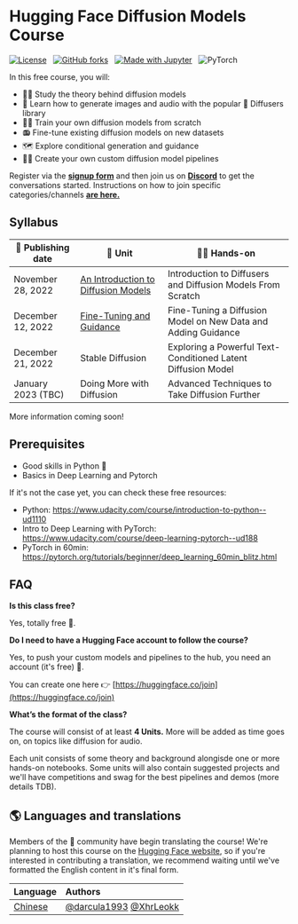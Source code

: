 # Hugging Face Diffusion Models Course

[![License](https://img.shields.io/static/v1?label=License&message=Apache&color=<Yellow>)](https://github.com/huggingface/diffusion-models-class/blob/main/LICENSE) &nbsp;
[![GitHub forks](https://img.shields.io/github/forks/huggingface/diffusion-models-class.svg?style=social&label=Fork&maxAge=2592000)](https://github.com/dhakalnirajan/diffusion-models-class) &nbsp;
[![Made with Jupyter](https://img.shields.io/badge/Made%20with-Jupyter-red?style=flat-square&logo=Jupyter)](https://jupyter.org/try) &nbsp;
![PyTorch](https://img.shields.io/badge/PyTorch-%23EE4C2C.svg?style=flat-square&logo=PyTorch&logoColor=white)

In this free course, you will:
- 👩‍🎓 Study the theory behind diffusion models
- 🧨 Learn how to generate images and audio with the popular 🤗 Diffusers library
- 🏋️‍♂️ Train your own diffusion models from scratch
- 📻 Fine-tune existing diffusion models on new datasets
- 🗺 Explore conditional generation and guidance
- 🧑‍🔬 Create your own custom diffusion model pipelines


Register via the **[signup form](https://huggingface.us17.list-manage.com/subscribe?u=7f57e683fa28b51bfc493d048&id=ef963b4162)** and then join us on **[Discord](https://discord.gg/aYka4Yhff9)** to get the conversations started. Instructions on how to join specific categories/channels **[are here.](https://discord.com/channels/879548962464493619/1014509271255367701)**

## Syllabus

| 📆 Publishing date  | 📘 Unit           | 👩‍💻 Hands-on |
|---------------|----------------------------------------------------------|----------------------------------------------------------------------------------------------------------|
| November 28, 2022  | [An Introduction to Diffusion Models](https://github.com/huggingface/diffusion-models-class/tree/main/unit1)| Introduction to Diffusers and Diffusion Models From Scratch |
| December 12, 2022  | [Fine-Tuning and Guidance](https://github.com/huggingface/diffusion-models-class/tree/main/unit2) | Fine-Tuning a Diffusion Model on New Data and Adding Guidance |
| December 21, 2022  | Stable Diffusion | Exploring a Powerful Text-Conditioned Latent Diffusion Model |
| January 2023 (TBC)  | Doing More with Diffusion | Advanced Techniques to Take Diffusion Further |

More information coming soon!


## Prerequisites
- Good skills in Python 🐍
- Basics in Deep Learning and Pytorch

If it's not the case yet, you can check these free resources:
- Python: https://www.udacity.com/course/introduction-to-python--ud1110
- Intro to Deep Learning with PyTorch: https://www.udacity.com/course/deep-learning-pytorch--ud188
- PyTorch in 60min: https://pytorch.org/tutorials/beginner/deep_learning_60min_blitz.html

## FAQ
**Is this class free?**

Yes, totally free 🥳.


**Do I need to have a Hugging Face account to follow the course?**

Yes, to push your custom models and pipelines to the hub, you need an account (it's free) 🤗.

You can create one here 👉 [https://huggingface.co/join](https://huggingface.co/join)


**What’s the format of the class?**

The course will consist of at least **4 Units.** More will be added as time goes on, on topics like diffusion for audio. 

Each unit consists of some theory and background alongisde one or more hands-on notebooks. Some units will also contain suggested projects and we'll have competitions and swag for the best pipelines and demos (more details TDB).

## 🌎 Languages and translations

Members of the 🤗 community have begin translating the course! We're planning to host this course on the [Hugging Face website](https://huggingface.co/), so if you're interested in contributing a translation, we recommend waiting until we've formatted the English content in it's final form.

| Language                                                                      | Authors |
|:------------------------------------------------------------------------------|:-----------------------------------------------------------------------------------|
| [Chinese](https://github.com/darcula1993/diffusion-models-class-CN/blob/main/README_CN.md)     | [@darcula1993](https://github.com/darcula1993) [@XhrLeokk](https://github.com/XhrLeokk)|
